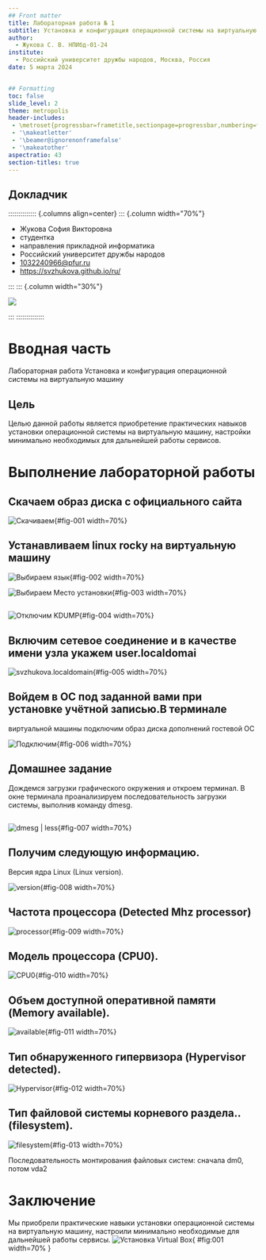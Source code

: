 ```yaml
---
## Front matter
title: Лабораторная работа № 1
subtitle: Установка и конфигурация операционной системы на виртуальную машину
author:
  - Жукова С. В. НПИбд-01-24
institute:
  - Российский университет дружбы народов, Москва, Россия
date: 5 марта 2024


## Formatting
toc: false
slide_level: 2
theme: metropolis
header-includes: 
 - \metroset{progressbar=frametitle,sectionpage=progressbar,numbering=fraction}
 - '\makeatletter'
 - '\beamer@ignorenonframefalse'
 - '\makeatother'
aspectratio: 43
section-titles: true
---
```



## Докладчик

:::::::::::::: {.columns align=center}
::: {.column width="70%"}

  * Жукова София Викторовна
  * студентка
  * направления прикладной информатика
  * Российский университет дружбы народов
  * [1032240966@pfur.ru](mailto:1032240966@pfur.ru)
  * <https://svzhukova.github.io/ru/>

:::
::: {.column width="30%"}

![](./image/zhukovasofia.jpg)

:::
::::::::::::::

# Вводная часть



Лабораторная работа Установка и конфигурация операционной системы на виртуальную машину


## Цель

Целью данной работы является приобретение практических навыков установки операционной системы на виртуальную машину, настройки минимально необходимых для дальнейшей работы сервисов.



# Выполнение лабораторной работы

## Скачаем образ диска с официального сайта 

![Скачиваем](image/1.png){#fig-001 width=70%}

## Устанавливаем linux rocky на виртуальную машину 

![Выбираем язык](image/2.png){#fig-002 width=70%}



![Выбираем Место установки](image/3.png){#fig-003 width=70%}

##  

![Отключим KDUMP](image/4.png){#fig-004 width=70%}

## Включим сетевое соединение и в качестве имени узла укажем user.localdomai 

![svzhukova.localdomain](image/5.png){#fig-005 width=70%}

## Войдем в ОС под заданной вами при установке учётной записью.В терминале
виртуальной машины подключим образ диска дополнений гостевой ОС

![Подключим](image/6.png){#fig-006 width=70%}

## Домашнее задание

Дождемся загрузки графического окружения и откроем терминал. В окне терминала проанализируем последовательность загрузки системы, выполнив команду dmesg.
##

![dmesg | less](image/7.png){#fig-007 width=70%}

## Получим следующую информацию.

Версия ядра Linux (Linux version). 

![version](image/8.png){#fig-008 width=70%}

## Частота процессора (Detected Mhz processor)

![processor](image/9.png){#fig-009 width=70%}

## Модель процессора (CPU0).

![CPU0](image/10.png){#fig-010 width=70%}

## Объем доступной оперативной памяти (Memory available). 

![available](image/11.png){#fig-011 width=70%}

## Тип обнаруженного гипервизора (Hypervisor detected). 

![Hypervisor](image/12.png){#fig-012 width=70%}

## Тип файловой системы корневого раздела.. (filesystem). 

![filesystem](image/13.png){#fig-013 width=70%}

 Последовательность монтирования файловых систем: сначала dm0, потом vda2
 
# Заключение

Мы приобрели практические навыки установки операционной системы на виртуальную машину, настроили минимально необходимые для дальнейшей работы сервисы.
![Установка Virtual Box](image/101.png){ #fig:001 width=70% }















